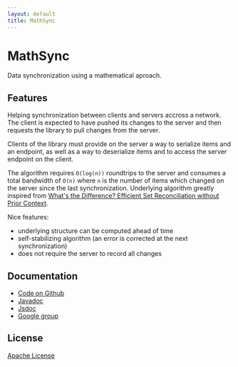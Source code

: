 ```yaml
---
layout: default
title: MathSync
---
```


# MathSync

Data synchronization using a mathematical aproach.

## Features

Helping synchronization between clients and servers accross a network. The client is expected to have pushed its changes to the server and then requests the library to pull changes from the server.

Clients of the library must provide on the server a way to serialize items and an endpoint, as well as a way to deserialize  items and to access the server endpoint on the client.

The algorithm requires `O(log(n))` roundtrips to the server and consumes a total bandwidth of `O(n)` where `n` is the number of items which changed on the server since the last synchronization. Underlying algorithm greatly inspired from [What's the Difference? Efficient Set Reconciliation without Prior Context](http://conferences.sigcomm.org/sigcomm/2011/papers/sigcomm/p218.pdf).

Nice features:

* underlying structure can be computed ahead of time
* self-stabilizing algorithm (an error is corrected at the next synchronization)
* does not require the server to record all changes

## Documentation

* [Code on Github](https://github.com/3musket33rs/mathsync)
* [Javadoc](javadoc)
* [Jsdoc](jsdoc)
* [Google group](https://groups.google.com/forum/#!forum/mathsync)

## License

[Apache License](http://www.apache.org/licenses/LICENSE-2.0)
